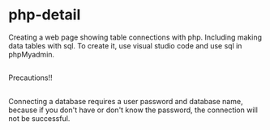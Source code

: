 # php-detail
Creating a web page showing table connections with php. Including making data tables with sql. To create it, use visual studio code and use sql in phpMyadmin.

##
Precautions!!
##
Connecting a database requires a user password and database name, because if you don't have or don't know the password, the connection will not be successful.
